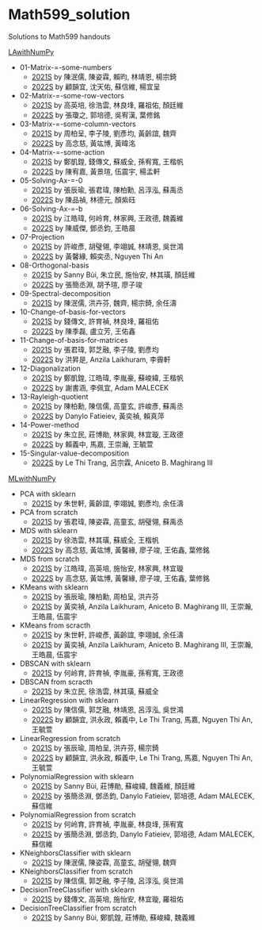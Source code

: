# Math599_solution
Solutions to Math599 handouts


[LAwithNumPy](https://github.com/jephianlin/LAwithNumPy)
- 01-Matrix-=-some-numbers
  + [2021S](01-Matrix-=-some-numbers-2021S.ipynb) by 陳泯儒, 陳姿霖, 賴昀, 林靖恩, 楊宗錡
  + [2022S](01-Matrix-=-some-numbers-2022S.ipynb) by 顧韻宜, 沈天佑, 蘇信維, 楊宜呈
- 02-Matrix-=-some-row-vectors
  + [2021S](02-Matrix-=-some-row-vectors-2021S.ipynb) by 高英培, 徐浩雲, 林良埄, 羅祖佑, 顏廷維
  + [2022S](02-Matrix-=-some-row-vectors-2022S.ipynb) by 張瓊之, 郭培德, 吳宥漢, 葉修銘
- 03-Matrix-=-some-column-vectors
  + [2021S](03-Matrix-=-some-column-vectors-2021S.ipynb) by 周柏呈, 李子陵, 劉彥均, 黃齡誼, 魏齊
  + [2022S](03-Matrix-=-some-column-vectors-2022S.ipynb) by 高念慈, 黃竑博, 黃暐洺 
- 04-Matrix-=-some-action
  + [2021S](04-Matrix-=-some-action-2021S.ipynb) by 鄭凱鍠, 錢傳文, 蘇威全, 孫宥寬, 王楷帆
  + [2022S](04-Matrix-=-some-action-2022S.ipynb) by 陳宥嘉, 黃景瑄, 伍震宇, 楊孟軒
- 05-Solving-Ax-=-0
  + [2021S](05-Solving-Ax-=-0-2021S.ipynb) by 張辰瑜, 張君瑋, 陳柏勳, 呂淳泓, 蘇禹丞
  + [2022S](05-Solving-Ax-=-0-2022S.ipynb) by 陳品禎, 林德元, 顏紫砡
- 06-Solving-Ax-=-b
  + [2021S](06-Solving-Ax-=-b-2021S.ipynb) by 江皓瑋, 何岭育, 林家興, 王政德, 魏義維
  + [2022S](06-Solving-Ax-=-b-2022S.ipynb) by 陳威傑, 鄧丞鈞, 王皓晨
- 07-Projection
  + [2021S](07-Projection-2021S.ipynb) by 許峻彥, 胡璧翎, 李翊誠, 林靖恩, 吳世鴻
  + [2022S](07-Projection-2022S.ipynb) by 黃馨緣, 賴奕丞, Nguyen Thi An
- 08-Orthogonal-basis
  + [2021S](08-Orthogonal-basis-2021S.ipynb) by Sanny Bùi, 朱立民, 施怡安, 林其璜, 顏廷維
  + [2022S](08-Orthogonal-basis-2022S.ipynb) by 張簡丞淵, 胡予瑄, 廖子竣
- 09-Spectral-decomposition
  + [2021S](09-Spectral-decomposition-2021S.ipynb) by 陳泯儒, 洪卉芬, 魏齊, 楊宗錡, 余任濤
- 10-Change-of-basis-for-vectors
  + [2021S](10-Change-of-basis-for-vectors-2021S.ipynb) by 錢傳文, 許育禎, 林良埄, 羅祖佑
  + [2022S](10-Change-of-basis-for-vectors-2022S.ipynb) by 陳季磊, 盧立芳, 王佑鑫
- 11-Change-of-basis-for-matrices
  + [2021S](11-Change-of-basis-for-matrices-2021S.ipynb) by 張君瑋, 郭芝融, 李子陵, 劉彥均
  + [2022S](11-Change-of-basis-for-matrices-2022S.ipynb) by 洪昇是, Anzila Laikhuram, 李霽軒
- 12-Diagonalization
  + [2021S](12-Diagonalization-2021S.ipynb) by 鄭凱鍠, 江皓瑋, 李胤豪, 蘇峻緯, 王楷帆
  + [2022S](12-Diagonalization-2022S.ipynb) by 謝書涵, 李佩宜, Adam MALECEK
- 13-Rayleigh-quotient
  + [2021S](13-Rayleigh-quotient-2021S.ipynb) by 陳柏勳, 陳信儒, 高童玄, 許峻彥, 蘇禹丞
  + [2022S](13-Rayleigh-quotient-2022S.ipynb) by Danylo Fatieiev, 黃奕禎, 賴真萍
- 14-Power-method
  + [2021S](14-Power-method-2021S.ipynb) by 朱立民, 莊博勛, 林家興, 林宜璇, 王政德	
  + [2022S](14-Power-method-2022S.ipynb) by 賴義中, 馬嘉, 王崇瀚, 王毓萱
- 15-Singular-value-decomposition
  + [2022S](15-Singular-value-decomposition-2022S.ipynb) by Le Thi Trang, 呂宗霖, Aniceto B. Maghirang III


[MLwithNumPy](http://www.math.nsysu.edu.tw/~chlin/2021SMath599/2021SMath599.html)
- PCA with sklearn
  + [2021S](PCA-with-scikit-learn-2021S.ipynb) by 朱世軒, 黃齡誼, 李翊誠, 劉彥均, 余任濤
- PCA from scratch
  + [2021S](PCA-from-scratch-2021S.ipynb) by 張君瑋, 陳姿霖, 高童玄, 胡璧翎, 蘇禹丞
- MDS with sklearn
  + [2021S](MDS-with-scikit-learn-2021S.ipynb) by 徐浩雲, 林其璜, 蘇威全, 王楷帆
  + [2022S](MDS-with-scikit-learn-2022S.ipynb) by 高念慈, 黃竑博, 黃馨緣, 廖子竣, 王佑鑫, 葉修銘
- MDS from scratch
  + [2021S](MDS-from-scratch-2021S.ipynb) by 江皓瑋, 高英培, 施怡安, 林家興, 林宜璇
  + [2022S](MDS-from-scratch-2022S.ipynb) by 高念慈, 黃竑博, 黃馨緣, 廖子竣, 王佑鑫, 葉修銘
- KMeans with sklearn
  + [2021S](KMeans-with-scikit-learn-2021S.ipynb) by 張辰瑜, 陳柏勳, 周柏呈, 洪卉芬
  + [2021S](KMeans-with-scikit-learn-2021S.ipynb) by 黃奕禎, Anzila Laikhuram, Aniceto B. Maghirang III, 王崇瀚, 王皓晨, 伍震宇
- KMeans from scracth
  + [2021S](KMeans-from-scratch-2021S.ipynb) by 朱世軒, 許峻彥, 黃齡誼, 李翊誠, 余任濤
  + [2021S](KMeans-from-scratch-2021S.ipynb) by 黃奕禎, Anzila Laikhuram, Aniceto B. Maghirang III, 王崇瀚, 王皓晨, 伍震宇
- DBSCAN with sklearn
  + [2021S](DBSCAN-with-scikit-learn-2021S.ipynb) by 何岭育, 許育禎, 李胤豪, 孫宥寬, 王政德
- DBSCAN from scracth
  + [2021S](DBSCAN-from-scratch-2021S.ipynb) by 朱立民, 徐浩雲, 林其璜, 蘇威全
- LinearRegression with sklearn
  + [2021S](LinearRegression-with-scikit-learn-2021S.ipynb) by 陳信儒, 郭芝融, 林靖恩, 呂淳泓, 吳世鴻
  + [2022S](LinearRegression-with-scikit-learn-2022S.ipynb) by 顧韻宜, 洪永政, 賴義中, Le Thi Trang, 馬嘉, Nguyen Thi An, 王毓萱
- LinearRegression from scratch
  + [2021S](LinearRegression-from-scratch-2021S.ipynb) by 張辰瑜, 周柏呈, 洪卉芬, 楊宗錡
  + [2022S](LinearRegression-from-scratch-2022S.ipynb) by 顧韻宜, 洪永政, 賴義中, Le Thi Trang, 馬嘉, Nguyen Thi An, 王毓萱
- PolynomialRegression with sklearn
  + [2021S](PolynomialRegression-with-scikit-learn-2021S.ipynb) by Sanny Bùi, 莊博勛, 蘇峻緯, 魏義維, 顏廷維
  + [2021S](PolynomialRegression-with-scikit-learn-2021S.ipynb) by 張簡丞淵, 鄧丞鈞, Danylo Fatieiev, 郭培德, Adam MALECEK, 蘇信維
- PolynomialRegression from scratch
  + [2021S](PolynomialRegression-from-scratch-2021S.ipynb) by 何岭育, 許育禎, 李胤豪, 林良埄, 孫宥寬
  + [2021S](PolynomialRegression-from-scratch-2021S.ipynb) by 張簡丞淵, 鄧丞鈞, Danylo Fatieiev, 郭培德, Adam MALECEK, 蘇信維
- KNeighborsClassifier with sklearn
  + [2021S](KNeighborsClassifier-with-scikit-learn-2021S.ipynb) by 陳泯儒, 陳姿霖, 高童玄, 胡璧翎, 魏齊
- KNeighborsClassifier from scratch
  + [2021S](KNeighborsClassifier-from-scratch-2021S.ipynb) by 陳信儒, 郭芝融, 李子陵, 呂淳泓, 吳世鴻
- DecisionTreeClassifier with sklearn
  + [2021S](DecisionTreeClassifier-with-scikit-learn-2021S.ipynb) by 錢傳文, 高英培, 施怡安, 林宜璇, 羅祖佑
- DecisionTreeClassifier from scratch
  + [2021S](DecisionTreeClassifier-from-scratch-2021S.ipynb) by Sanny Bùi, 鄭凱鍠, 莊博勛, 蘇峻緯, 魏義維

